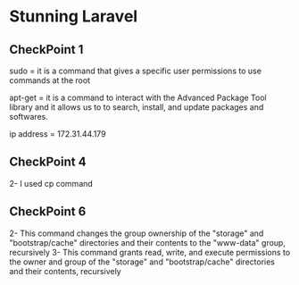 # Stunning Laravel


## CheckPoint 1

sudo = it is a command that gives a specific user permissions to use commands at the root

apt-get = it is a command to interact with the Advanced Package Tool  library and it allows us to to search, install, and update packages and softwares. 

ip address = 172.31.44.179

## CheckPoint 4


2- I used cp command 


## CheckPoint 6

2- This command changes the group ownership of the "storage" and "bootstrap/cache" directories and their contents to the "www-data" group, recursively
3- This command grants read, write, and execute permissions to the owner and group of the "storage" and "bootstrap/cache" directories and their contents, recursively


